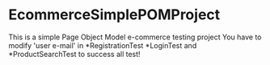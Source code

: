 EcommerceSimplePOMProject
=======
This is a simple Page Object Model e-commerce testing project
You have to modify 'user e-mail' in *RegistrationTest *LoginTest and *ProductSearchTest to success all test!

